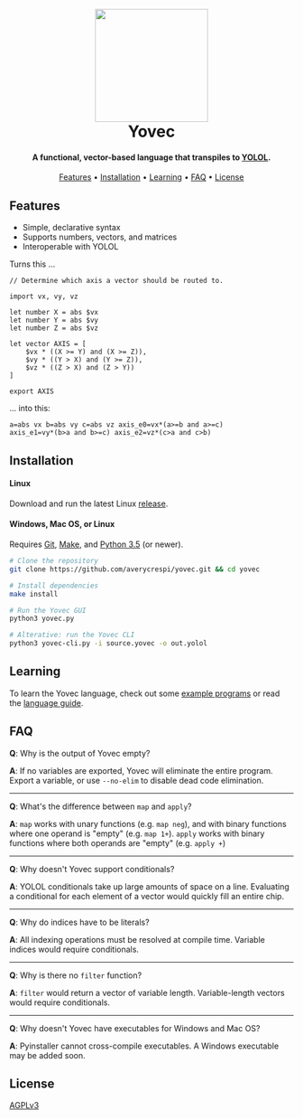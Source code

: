 <h1 align="center">
    <br>
    <img src="https://raw.githubusercontent.com/averycrespi/yovec/master/images/logo_full.png" width="200"</img>
    <br>
    Yovec
    <br>
</h1>

<h4 align="center">A functional, vector-based language that transpiles to <a href="https://wiki.starbasegame.com/index.php/YOLOL">YOLOL</a>.</h4>

<p align="center">
    <a href="#features">Features</a> •
    <a href="#installation">Installation</a> •
    <a href="#learning">Learning</a> •
    <a href="#faq">FAQ</a> •
	<a href="#license">License</a>
</p>

## Features

- Simple, declarative syntax
- Supports numbers, vectors, and matrices
- Interoperable with YOLOL

Turns this ...

```
// Determine which axis a vector should be routed to.

import vx, vy, vz

let number X = abs $vx
let number Y = abs $vy
let number Z = abs $vz

let vector AXIS = [
    $vx * ((X >= Y) and (X >= Z)),
    $vy * ((Y > X) and (Y >= Z)),
    $vz * ((Z > X) and (Z > Y))
]

export AXIS
```

... into this:

```
a=abs vx b=abs vy c=abs vz axis_e0=vx*(a>=b and a>=c)
axis_e1=vy*(b>a and b>=c) axis_e2=vz*(c>a and c>b)
```

## Installation

#### Linux

Download and run the latest Linux [release](https://github.com/averycrespi/yovec/releases/latest).

#### Windows, Mac OS, or Linux

Requires [Git](https://git-scm.com/), [Make](https://www.gnu.org/software/make), and [Python 3.5](https://www.python.org/) (or newer).

```bash
# Clone the repository
git clone https://github.com/averycrespi/yovec.git && cd yovec

# Install dependencies
make install

# Run the Yovec GUI
python3 yovec.py

# Alterative: run the Yovec CLI
python3 yovec-cli.py -i source.yovec -o out.yolol
```

## Learning

To learn the Yovec language, check out some [example programs](programs/) or read the [language guide](docs/guide.md).

## FAQ

**Q**: Why is the output of Yovec empty?

**A**: If no variables are exported, Yovec will eliminate the entire program. Export a variable, or use `--no-elim` to disable dead code elimination.

---

**Q**: What's the difference between `map` and `apply`?

**A**: `map` works with unary functions (e.g. `map neg`), and with binary functions where one operand is "empty" (e.g. `map 1+`). `apply` works with binary functions where both operands are "empty" (e.g. `apply +`)

---

**Q**: Why doesn't Yovec support conditionals?

**A**: YOLOL conditionals take up large amounts of space on a line. Evaluating a conditional for each element of a vector would quickly fill an entire chip.

---

**Q**: Why do indices have to be literals?

**A**: All indexing operations must be resolved at compile time. Variable indices would require conditionals.

---

**Q**: Why is there no `filter` function?

**A**: `filter` would return a vector of variable length. Variable-length vectors would require conditionals.

---

**Q**: Why doesn't Yovec have executables for Windows and Mac OS?

**A**: Pyinstaller cannot cross-compile executables. A Windows executable may be added soon.

## License

[AGPLv3](https://choosealicense.com/licenses/agpl-3.0/)
